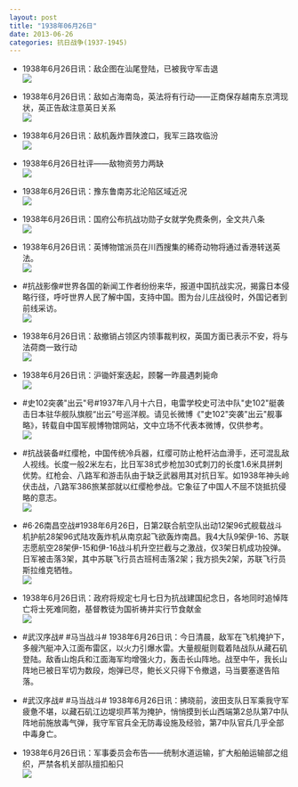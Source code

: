 ```yaml
---
layout: post
title: "1938年06月26日"
date: 2013-06-26
categories: 抗日战争(1937-1945)
---
```


<meta name="referrer" content="no-referrer" />

- 1938年6月26日讯：敌企图在汕尾登陆，已被我守军击退 <br/><img src="https://ww3.sinaimg.cn/large/aca367d8jw1e61xnfn81tj20c10ryjt3.jpg" />

- 1938年6月26日讯：敌如占海南岛，英法将有行动——正商保存越南东京湾现状，英正告敌注意英日关系 <br/><img src="https://ww1.sinaimg.cn/large/aca367d8jw1e61vz1bjkrj207p0p80ue.jpg" />

- 1938年6月26日讯：敌机轰炸晋陕渡口，我军三路攻临汾 <br/><img src="https://ww3.sinaimg.cn/large/aca367d8jw1e61u8c4b0cj205s0ts75y.jpg" />

- 1938年6月26日社评——敌物资劳力两缺 <br/><img src="https://ww1.sinaimg.cn/large/aca367d8jw1e61sideh2nj20bm17zgpx.jpg" />

- 1938年6月26日讯：豫东鲁南苏北沦陷区域近况 <br/><img src="https://ww1.sinaimg.cn/large/aca367d8jw1e61qpv5n8vj207k0ubdif.jpg" />

- 1938年6月26日讯：国府公布抗战功勋子女就学免费条例，全文共八条 <br/><img src="https://ww2.sinaimg.cn/large/aca367d8jw1e61p9fl1g0j20c10oz76r.jpg" />

- 1938年6月26日讯：英博物馆派员在川西搜集的稀奇动物将通过香港转送英法。 <br/><img src="https://ww2.sinaimg.cn/large/aca367d8jw1e61nj0s1hxj20840a6js6.jpg" />

- #抗战影像#世界各国的新闻工作者纷纷来华，报道中国抗战实况，揭露日本侵略行径，呼吁世界人民了解中国，支持中国。图为台儿庄战役时，外国记者到前线采访。 <br/><img src="https://ww2.sinaimg.cn/large/aca367d8jw1e61jshkha6j20i20duwiq.jpg" />

- 1938年6月26日讯：敌撤销占领区内领事裁判权，英国方面已表示不安，将与法荷商一致行动 <br/><img src="https://ww4.sinaimg.cn/large/aca367d8jw1e61gbfjdt7j206j0k6dgx.jpg" />

- 1938年6月26日讯：沪锄奸案迭起，顾馨一昨晨遇刺毙命 <br/><img src="https://ww2.sinaimg.cn/large/aca367d8jw1e61eogxb95j20by0putb0.jpg" />

- #史102突袭"出云"号#1937年八月十六日，电雷学校史可法中队"史102"艇袭击日本驻华舰队旗舰“出云”号巡洋舰。请见长微博《"史102"突袭"出云"舰事略》，转载自中国军舰博物馆网站，文中立场不代表本微博，仅供参考。 <br/><img src="https://ww1.sinaimg.cn/large/aca367d8jw1e61cv0hnopj20c827qwpl.jpg" />

- #抗战装备#红缨枪，中国传统冷兵器，红缨可防止枪杆沾血滑手，还可混乱敌人视线。长度一般2米左右，比日军38式步枪加30式刺刀的长度1.6米具拼刺优势。红枪会、八路军和游击队由于缺乏武器用其对抗日军。如1938年神头岭伏击战，八路军386旅某部就以红缨枪参战。它象征了中国人不屈不饶抵抗侵略的意志。 <br/><img src="https://ww4.sinaimg.cn/large/aca367d8jw1e61b425rbhj20c117nn00.jpg" />

- #6·26南昌空战#1938年6月26日，日第2联合航空队出动12架96式舰载战斗机护航28架96式陆攻轰炸机从南京起飞欲轰炸南昌。我4大队9架伊-16、苏联志愿航空28架伊-15和伊-16战斗机升空拦截与之激战，仅3架日机成功投弹。日军被击落3架，其中苏联飞行员古班柯击落2架；我方损失2架，苏联飞行员斯拉维克牺牲。 <br/><img src="https://ww2.sinaimg.cn/large/aca367d8jw1e619fw1xqwj20c10ts0u5.jpg" />

- 1938年6月26日讯：政府将规定七月七日为抗战建国纪念日，各地同时追悼阵亡将士死难同胞，基督教徒为国祈祷并实行节食献金 <br/><img src="https://ww3.sinaimg.cn/large/aca367d8jw1e617xejhpcj20a40uc423.jpg" />

- #武汉序战# #马当战斗# 1938年6月26日讯：今日清晨，敌军在飞机掩护下，多艘汽艇冲入江面布雷区，以火力引爆水雷。大量舰艇则载着陆战队从藏石矶登陆。敌香山炮兵和江面海军均增强火力，轰击长山阵地。战至中午，我长山阵地已被日军切为数段，炮弹已尽，鲍长义只得下令撤退，马当要塞遂告陷落。 

- #武汉序战# #马当战斗# 1938年6月26日讯：拂晓前，波田支队日军乘我守军疲惫不堪，以藏石矶江边堤坝芦苇为掩护，悄悄摸到长山西端第2总队第7中队阵地前施放毒气弹，我守军官兵全无防毒设施及经验，第7中队官兵几乎全部中毒身亡。 

- 1938年6月26日讯：军事委员会布告——统制水道运输，扩大船舶运输部之组织，严禁各机关部队擅扣船只 <br/><img src="https://ww3.sinaimg.cn/large/aca367d8jw1e6166zaefnj205x194q5x.jpg" />

